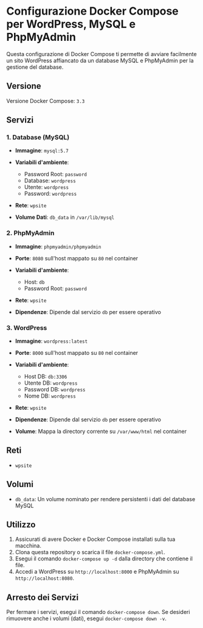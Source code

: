 # Configurazione Docker Compose per WordPress, MySQL e PhpMyAdmin

Questa configurazione di Docker Compose ti permette di avviare facilmente un sito WordPress affiancato da un database MySQL e PhpMyAdmin per la gestione del database.

## Versione

Versione Docker Compose: `3.3`

## Servizi

### 1. Database (MySQL)

- **Immagine**: `mysql:5.7`
- **Variabili d'ambiente**:

  - Password Root: `password`
  - Database: `wordpress`
  - Utente: `wordpress`
  - Password: `wordpress`
- **Rete**: `wpsite`
- **Volume Dati**: `db_data` in `/var/lib/mysql`

### 2. PhpMyAdmin

- **Immagine**: `phpmyadmin/phpmyadmin`
- **Porte**: `8080` sull'host mappato su `80` nel container
- **Variabili d'ambiente**:

  - Host: `db`
  - Password Root: `password`
- **Rete**: `wpsite`
- **Dipendenze**: Dipende dal servizio `db` per essere operativo

### 3. WordPress

- **Immagine**: `wordpress:latest`
- **Porte**: `8000` sull'host mappato su `80` nel container
- **Variabili d'ambiente**:

  - Host DB: `db:3306`
  - Utente DB: `wordpress`
  - Password DB: `wordpress`
  - Nome DB: `wordpress`
- **Rete**: `wpsite`
- **Dipendenze**: Dipende dal servizio `db` per essere operativo
- **Volume**: Mappa la directory corrente su `/var/www/html` nel container

## Reti

- `wpsite`

## Volumi

- `db_data`: Un volume nominato per rendere persistenti i dati del database MySQL

## Utilizzo

1. Assicurati di avere Docker e Docker Compose installati sulla tua macchina.
2. Clona questa repository o scarica il file `docker-compose.yml`.
3. Esegui il comando `docker-compose up -d` dalla directory che contiene il file.
4. Accedi a WordPress su `http://localhost:8000` e PhpMyAdmin su `http://localhost:8080`.

## Arresto dei Servizi

Per fermare i servizi, esegui il comando `docker-compose down`. Se desideri rimuovere anche i volumi (dati), esegui `docker-compose down -v`.
